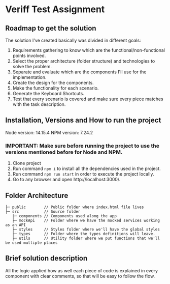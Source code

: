 # Veriff Test Assignment

## Roadmap to get the solution

The solution I've created basically was divided in different goals:

1) Requirements gathering to know which are the functional/non-functional points involved.
2) Select the proper architecture (folder structure) and technologies to solve the problem.
3) Separate and evaluate which are the components I'll use for the implementation.
4) Create the design for the components.
5) Make the functionality for each scenario.
6) Generate the Keyboard Shortcuts.
7) Test that every scenario is covered and make sure every piece matches with the task description.

## Installation, Versions and How to run the project

Node version: 14.15.4
NPM version: 7.24.2

### IMPORTANT: Make sure before running the project to use the versions mentioned before for Node and NPM.

1) Clone project
2) Run command `npm i` to install all the dependencies used in the project.
3) Run command `npm run start` in order to execute the project locally.
4) Go to any browser and open http://localhost:3000/.

## Folder Architecture

```text
├─ public        // Public folder where index.html file lives
├─ src           // Source folder
   ├─ components // Components used along the app       
   ├─ mockApi    // Folder where we have the mocked services working as an API
   ├─ styles     // Styles folder where we'll have the global styles
   ├─ types      // Folder where the types definitions will leave.
   ├─ utils      // Utility folder where we put functions that we'll be used multiple places
```

## Brief solution description

All the logic applied how as well each piece of code is explained in every component with clear comments, so that will be easy
to follow the flow.
